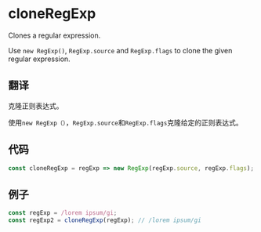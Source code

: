 # cloneRegExp

Clones a regular expression.

Use `new RegExp()`, `RegExp.source` and `RegExp.flags` to clone the given regular expression.

## 翻译

克隆正则表达式。

使用`new RegExp（）`，`RegExp.source`和`RegExp.flags`克隆给定的正则表达式。

## 代码

```js
const cloneRegExp = regExp => new RegExp(regExp.source, regExp.flags);
```

## 例子

```js
const regExp = /lorem ipsum/gi;
const regExp2 = cloneRegExp(regExp); // /lorem ipsum/gi
```
